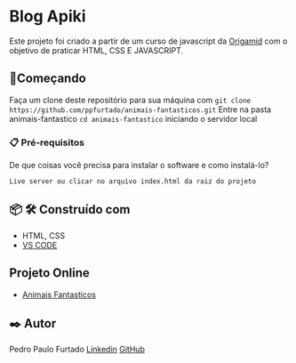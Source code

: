 # Blog Apiki

Este projeto foi criado a partir de um curso de javascript da [Origamid](https://www.origamid.com/) com o objetivo de praticar HTML, CSS E JAVASCRIPT. 


## 🚀Começando

Faça um clone deste repositório para sua máquina com `git clone https://github.com/ppfurtado/animais-fantasticos.git`
Entre na pasta animais-fantastico `cd animais-fantastico`
iniciando o servidor local


### 📋 Pré-requisitos
De que coisas você precisa para instalar o software e como instalá-lo?
```
Live server ou clicar no arquivo index.html da raiz do projeto
```


## 📦 🛠️ Construído com
* HTML, CSS
* [VS CODE](https://code.visualstudio.com/)

## Projeto Online
* [Animais Fantasticos](https://ppfurtado.github.io/animais-fantasticos/)

## ✒️ Autor
Pedro Paulo Furtado 
[Linkedin](https://www.linkedin.com/in/pedro-paulo-furtado-engcomp/)
[GitHub](https://github.com/ppfurtado)
